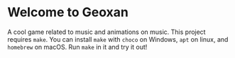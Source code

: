 # Welcome to Geoxan

A cool game related to music and animations on music. This project requires `make`. You can install `make` with `choco` on Windows, `apt` on linux, and `homebrew` on macOS. Run `make` in it and try it out!
